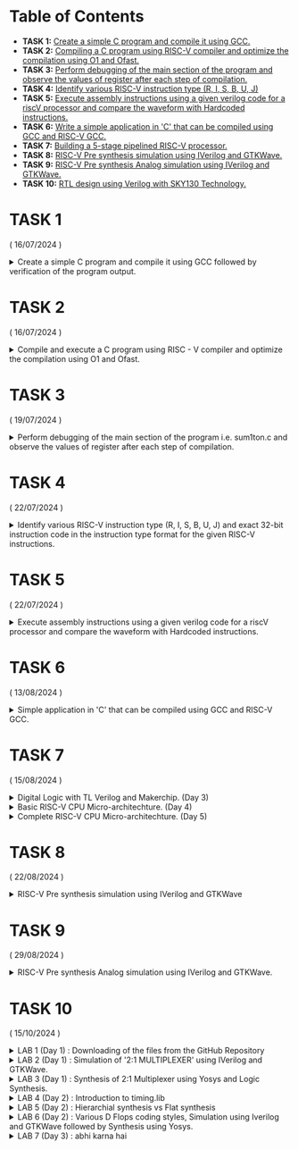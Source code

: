 # Table of Contents 
- **TASK 1:** [Create a simple C program and compile it using GCC.](#task-1)
- **TASK 2:** [Compiling a C program using RISC-V compiler and optimize the compilation using O1 and Ofast.](#task-2)
- **TASK 3:** [Perform debugging of the main section of the program and observe the values of register after each step of compilation.](#task-3)
- **TASK 4:** [Identify various RISC-V instruction type (R, I, S, B, U, J)](#task-4)
- **TASK 5:** [Execute assembly instructions using a given verilog code for a riscV processor and compare the waveform with Hardcoded instructions.](#task-5)
- **TASK 6:** [Write a simple application in 'C' that can be compiled using GCC and RISC-V GCC.](#task-6)
- **TASK 7:** [Building a 5-stage pipelined RISC-V processor.](#task-7)
- **TASK 8:** [RISC-V Pre synthesis simulation using IVerilog and GTKWave.](#task-8)
- **TASK 9:** [RISC-V Pre synthesis Analog simulation using IVerilog and GTKWave.](#task-9)
- **TASK 10:** [RTL design using Verilog with SKY130 Technology.](#task-10)
      
  

# TASK 1      
( 16/07/2024 )

<details>
       <summary>Create a simple C program and compile it using GCC followed by verification of the program output.</summary>

## AIM : To Create a simple C program and compile it using GCC followed by verification of the program output. </summary>

### Step 1 : Open the text editor followed by assigning the name of the C program.

This can be done by giving the following command: 
```
leafpad sum1ton.c
```

Here leafpad is the text editor, sum1ton is the name of the file and at last .c represents that it is a C program.


![1](https://github.com/user-attachments/assets/188f3dea-68d2-489a-8db9-e4c6e11c8d39)


### Step 2 : Press enter and the text editor (leafpad) opensup as shown in the snapshot given below.


![2](https://github.com/user-attachments/assets/0283e5ea-978e-4200-b594-a206a8ad6a52)


### Step 3 : Write the required C program which calculates the sum from 1 to 5, as shown in the snapshot given below.


![3](https://github.com/user-attachments/assets/7f1386ba-74eb-4ef8-9a9f-0efb83338a0f)


### Step 4 : Press Ctrl + S in order to save the program that has been written.

### Step 5 : Now compile the program using GCC by giving the following command :
```
gcc sum1on.c
```
Press `ENTER`


![4](https://github.com/user-attachments/assets/c78c877c-a870-4ea8-bbca-517f5443fe0f)


### Step 6 : Now check the output of the program by giving the following command : 
```
./a.out
```

![5](https://github.com/user-attachments/assets/ffc1a40f-2449-4c0a-bce0-1c7add7d0427)


 ### Conclusion : In the above snapshot it is verified the program is compiled successfully and the result is also correct, that is 15 (1+2+3+4+5 = 15).

</details>

# TASK 2  
( 16/07/2024 )

<details>
      <summary> Compile and execute a C program using RISC - V compiler and optimize the compilation using O1 and Ofast.</summary>
## AIM : To Compiling and executing a C program using RISC - V compiler and optimize the compilation using O1 and Ofast.

### Step 1 : Write a simple C program in the text editor (leafpad) and save it. You can see contents of the C program below.

![1](https://github.com/user-attachments/assets/a454ed04-8a3a-4d5d-9851-9b65a8e079d2)

### Step 2 : Now compile the C program using RISC - V compiler using O1 optimization as shown in the snapshot shown below.

![3](https://github.com/user-attachments/assets/8e2a2657-fb13-4f58-9373-45a07489fbb1)

### Step 3 : Now create the object file (.o) that is the output of the compiler as shown in the procedure shown below.

![4](https://github.com/user-attachments/assets/0831e910-36b1-4f02-a61c-2d25b38d0cd2)

### Step 4 : As soon as you enter the above command, a huge list of opcode is shown in the terminal.

### But we are interested in main section of the program so type : /main as shown below.
 ```
/main
```

![5](https://github.com/user-attachments/assets/445b3e20-13d8-458d-b978-2e23d11617a4)

### In the snapshot shown below we can see the opcode of the main section.

![6](https://github.com/user-attachments/assets/ee57f363-8fff-4dc3-87d0-623df1000896)

## Observation 1 : There are 15 lines of opcode in the main section.

### Step 5 : Now again compile the same program using RISC - V compiler but now optimise the compilation using Ofast as shown in the snapshot shown below.

![7](https://github.com/user-attachments/assets/9949fb6a-ad86-4898-8cfe-77001e6e8cdb)

### Step 6 : Now create the object file (.o) that is the output of the compiler as shown in the procedure shown below.

![8](https://github.com/user-attachments/assets/e5825259-3559-4278-abe3-634ee3be166b)

### Step 7 : As soon as you enter the above command, a huge list of opcode is shown in the terminal.

### But we are interested in main section of the program so type : /main as shown below.
```
/main
```

![9](https://github.com/user-attachments/assets/c1b48f69-5459-4f66-9489-a43f03a236e4)

### In the snapshot shown below we can see the opcode of the main section.

![10](https://github.com/user-attachments/assets/b85f864a-57d8-46f3-bc92-5a1a19579da2)

## Observation 2 : There are 12 lines of opcode in the main section.

## Conclusion : The compilation in the later procedure is optimised.

</details>

# TASK 3  
( 19/07/2024 )

<details>
      <summary>Perform debugging of the main section of the program i.e. sum1ton.c and observe the values of register after each step of compilation.</summary>
      
## AIM : To perform debugging of the main section of the previous program i.e. sum1ton.c and observe the values of register after each step of compilation.

The assembly level of main section of the program sum1ton.c is shown below in the snapshot for reference.

![image](https://github.com/user-attachments/assets/57ba7087-8af4-4a01-a03e-e1d8070c62ba)

### Step 1 : First compile the code with Spike simulator. Then compare and verify the result from both the compilation techniques by giving the following code : 

```
spike pk sum1ton.o
```
![image](https://github.com/user-attachments/assets/3d9e14f9-ed05-4e2e-b4fc-067cbf7d0a9c)

OBSERVATION : The result from both the compilation techniques is same.

### Step 2 : Execute the sum1ton.o (i.e. object file) in the spike simulator in order to debug the code, by giving the following code :

```
spike -d pk sum1ton.o
```
![image](https://github.com/user-attachments/assets/34336a9b-3fd5-4975-b11d-e422696b8e3e)

 OBSERVATION : The debugging mode has been opened.

 ### Step 3 : Bring the pgrogram counter (pc) at the start of main by givving the following code: 
 ```
until pc 0 100b0
```
NOTE : 0x100b0 is the address of the start of the main function.

![image](https://github.com/user-attachments/assets/087c4b11-bb6d-4e26-b07b-e03910de6c68)

### Step 4 : Execute the following commands in order to check the contents of registor 'a2' before and after of running the instruction:

```
reg 0 a2
```
Press `Enter`

```
reg 0 a2
```
Press `Enter`

```
reg 0 a0
```
Press `Enter`

![image](https://github.com/user-attachments/assets/f24262ab-9aa5-496b-b2ff-90e9d4cc099d)



OBSERVATION : a2 and a0 registor is loaded by the given value and the addition took place.

### Step 5 : Verification of the addition.

Bring the program counter(pc) to address 0x100b8 where the addition will take place.

![image](https://github.com/user-attachments/assets/5afe0f90-8dfa-4744-a3be-543fa1d0809d)

Enter the following instruction : 
```
reg 0 sp
```
Press `Enter`
```
reg 0 sp
```

In the image shown below it is evident that the addition of (-16) took place and the value 10 ( 16 in decimal base and 10 in hexadecimal base ) has been deducted.

![image](https://github.com/user-attachments/assets/fdcc8a14-c367-4919-ba6c-8188eda6e9b6)

## Conclusion : The debugging process has been done and the process of addition has also been seen.

</details>

# TASK 4  
( 22/07/2024 )

<details>
      <summary>Identify various RISC-V instruction type (R, I, S, B, U, J) and exact 32-bit instruction code in the instruction type format for the given RISC-V instructions.</summary>
## AIM : To Identify various RISC-V instruction type (R, I, S, B, U, J) and exact 32-bit instruction code in the instruction type format for the given RISC-V instructions.

### Various format types of RISC-V instruction are:
- R-format
- I-format
- S-format
- B-format
- U-format
- J-format

<img width="772" alt="3808 1535301636" src="https://github.com/user-attachments/assets/d6bb6e93-1cd1-4a3f-8bc1-2841d8d30f11">

### 1. R Type :
Used for arithmetic and logical operations that involve only registers.
![R](https://github.com/user-attachments/assets/5615e6f4-648f-4e0f-a33c-0181d9859e80)

- `funct7` (7 bits): Specifies the function of the instruction (e.g., ADD, SUB).
- `rs2` (5 bits): Source register 2.
- `rs1` (5 bits): Source register 1.
- `funct3` (3 bits): Specifies the function within the operation.
- `rd` (5 bits): Destination register.
- `opcode` (7 bits): Operation code indicating the type of instruction

### 2. I Type :  
Used for instructions that include an immediate value or involve load operations.
![I](https://github.com/user-attachments/assets/13bdecb2-7b55-4c22-afba-7a6fdb8636c9)

- `imm[11:0]` (12 bits): Immediate value, sign-extended to 32 bits.
- `rs1` (5 bits): Source register 1.
- `funct3` (3 bits): Specifies the function of the instruction.
- `rd` (5 bits): Destination register.
- `opcode` (7 bits): Operation code

### 3. S Type : 
Used for store operations
![S](https://github.com/user-attachments/assets/fd39c8cc-0ef8-4745-bd62-a58428aa1d0e)

- `imm[11:5]` (7 bits): Upper part of the immediate value.
- `rs2` (5 bits): Source register 2.
- `rs1` (5 bits): Source register 1.
- `funct3` (3 bits): Specifies the function of the instruction.
- `imm[4:0]` (5 bits): Lower part of the immediate value.
- `opcode` (7 bits): Operation code.

### 4. B Type : 
Used for branch operations.
![B](https://github.com/user-attachments/assets/5faf17d8-47c5-4ae6-8e76-84951ea323ac)

- `imm[12]` (1 bit): Most significant bit of the immediate value.
- `imm[10:5]` (6 bits): Upper part of the immediate value.
- `rs2` (5 bits): Source register 2.
- `rs1` (5 bits): Source register 1.
- `funct3` (3 bits): Specifies the function of the instruction.
- `imm[4:1]` (4 bits): Lower part of the immediate value.
- `imm[11]` (1 bit): Sign bit of the immediate value.
- `opcode` (7 bits): Operation code

### 5. U Type :
Used for instructions involving upper immediate values
![U](https://github.com/user-attachments/assets/3e9c9d86-6e71-46dd-980b-6e048a3494ed)

- `imm[31:12]` (20 bits): Immediate value, shifted left 12 bits.
- `rd` (5 bits): Destination register.
- `opcode` (7 bits): Operation code

### 6. J Type :
Used for jump instructions.
![J](https://github.com/user-attachments/assets/350ce493-7c33-4bfd-8390-5422b3e94e90)

- `imm[19]` (1 bit): Most significant bit of the immediate value.
- `imm[10:1]` (10 bits): Lower part of the immediate value.
- `imm[11]` (1 bit): Sign bit of the immediate value.
- `imm[18:12]` (7 bits): Upper part of the immediate value.
- `rd` (5 bits): Destination register.
- `opcode` (7 bits): Operation code.

## Identify various RISC-V instruction type (R, I, S, B, U, J) and exact 32-bit instruction code in the instruction type format for the given RISC-V instructions :

| S. No. | Assembly Instruction | Instruction format |         32 bit Instruction Code        | Hexadecimal representation|
|--------|----------------------|--------------------|----------------------------------------|---------------------------|
| 1.     | ADD r4, r4, r4       | R                  | 0000000 00100 00100 000 00100 0110011  |        0x00420233         |
| 2.     | SUB r4, r4, r4       | R                  | 0100000 00100 00100 000 00100 0110011  |        0x40420233         |
| 3.     | AND r4, r4, r4       | R                  | 0000000 00100 00100 111 00100 0110011  |        0x00427233         |
| 4.     | OR r8, r4, r5        | R                  | 0000000 00101 00100 110 01000 0110011  |        0x00526433         |
| 5.     | XOR r8, r4, r4       | R                  | 0000000 00100 00100 100 01000 0110011  |        0x00C323B3         |
| 6.     | SLT r00, r1, r4      | R                  | 0000000 00100 00001 010 00000 0110011  |        0x00424433         |
| 7.     | ADDI r02, r2, 5      | I                  | 000000000101 00010 000 00010 0010011   |        0x00510113         |
| 8.     | SW r2, r0, 4         | S                  | 0000000 00000 00010 010 00100 0100011  |        0x00012223         |
| 9.     | SRL r06, r01, r1     | R                  | 0000000 00001 00001 101 00110 0110011  |        0x0010D333         |
| 10.    | BNE r0, r0, 20       | B                  | 0000000 01000 00000 001 00000 1100011  |        0x00801063         |
| 11.    | BEQ r0, r0, 15       | B                  | 0000000 01111 00000 000 00000 1100011  |        0x00F00063         |
| 12.    | LW r03, r01, 2       | I                  | 000000000010 00001 010 00011 0000011   |        0x0020A183         |
| 13.    | SLL r05, r01, r1     | R                  | 0000000 00001 00001 001 00101 0110011  |        0x001092B3         |

## Conclusion : The instruction format type has been idendified for the given instruction and its 32 bit instruction code has also been found.

</details>

# TASK 5  
( 22/07/2024 )

<details>
      <summary>Execute assembly instructions using a given verilog code for a riscV processor and compare the waveform with Hardcoded instructions.</summary>
      
## AIM : To execute assembly instructions using a given verilog code for a riscV processor and compare the waveform with Hardcoded instructions.

There is some variations in the ISA followed by RISCV and the hardcoded ISA for the below given instrucions. The differences are shown in the table below : 

|Assembly Instruction	      | Standard  RISCV  ISA	 | Hardcoded  ISA  |
|----------------|-------------------|--------------|
|ADD R4, R4, R4	 |32'h00420233       |32'h02208300  |
|SUB R4, R4, R4	 |32'h40420233       |32'h02209380  |
|AND R4, R4, R4	 |32'h00427233       |32'h0230a400  |
|OR R8, R4, R5	  |32'h00526433	      |32'h02513480  |
|XOR R8, R4, R4  |32'h00C323B3       |32'h0240c500  |
|SLT R00, R1, R4 |32'h00424433	      |32'h02415580  |
|ADDI R02, R2, 5 |32'h00510113	      |32'h00520600  |
|SW R2, R0, 4	 	 |32'h00012223	      |32'h00209181  |
|SRL R06, R01, R1|32'h0010D333	      |32'h00208681  |
|BNE R0, R0, 20  |32'h00801063	      |32'h00f00002  |
|BEQ R0, R0, 15  |32'h00F00063       |32'h00210700  |
|LW R03, R01, 2	 |32'h0020A183 	     |32'h01409002  |
|SLL R05, R01, R1|32'h001092B3 	     |32'h00520601  |

### Note : Since in the program there is Hardcoded ISA which is different from Standard RISC-V ISA, so the resultant waveform has some variation.

So now lets check out the waveform of the given instructions.

- 1. ` ADD R4, R4, R4 `
     The waveform for the above command using the provided verilog code is given below :

        ![2](https://github.com/user-attachments/assets/43dc9c01-ed72-4f49-814c-ffd30469d504)

     The waveform for the hardcoded command present in the code is given below :

     ![2 1](https://github.com/user-attachments/assets/93d006b0-911a-4325-85bc-351ff8efb641)

- 3. ` AND R4, R4, R4 `
     The waveform for the above command using the provided verilog code is given below :

     ![3](https://github.com/user-attachments/assets/e47123f4-6d60-4111-9e12-320ae038e654)

     The waveform for the hardcoded command present in the code is given below :

     ![3 1](https://github.com/user-attachments/assets/10c72c11-80a5-4c37-bb64-cdce287b8ff6)

- 4. ` OR R8, R4, R5 `
     The waveform for the above command using the provided verilog code is given below :

     ![4](https://github.com/user-attachments/assets/ac816748-b03b-48ef-80cf-97787d190f64)

     The waveform for the hardcoded command present in the code is given below :

     ![4 1](https://github.com/user-attachments/assets/2706aaa9-dcd0-4c3e-9a57-b73c4f08164b)

- 5. ` XOR R8, R4, R4 `
        ![2](https://github.com/user-attachments/assets/43dc9c01-ed72-4f49-814c-ffd30469d504)

     The waveform for the hardcoded command present in the code is given below :

     ![2 1](https://github.com/user-attachments/assets/93d006b0-911a-4325-85bc-351ff8efb641)

- 3. ` AND R4, R4, R4 `
     The waveform for the above command using the provided verilog code is given below :

     ![3](https://github.com/user-attachments/assets/e47123f4-6d60-4111-9e12-320ae038e654)

     The waveform for the hardcoded command present in the code is given below :

     ![3 1](https://github.com/user-attachments/assets/10c72c11-80a5-4c37-bb64-cdce287b8ff6)

- 4. ` OR R8, R4, R5 `
     The waveform for the above command using the provided verilog code is given below :

     ![4](https://github.com/user-attachments/assets/ac816748-b03b-48ef-80cf-97787d190f64)

     The waveform for the hardcoded command present in the code is given below :

     ![4 1](https://github.com/user-attachments/assets/2706aaa9-dcd0-4c3e-9a57-b73c4f08164b)

- 5. ` XOR R8, R4, R4 `
        ![2](https://github.com/user-attachments/assets/43dc9c01-ed72-4f49-814c-ffd30469d504)

     The waveform for the hardcoded command present in the code is given below :

     ![2 1](https://github.com/user-attachments/assets/93d006b0-911a-4325-85bc-351ff8efb641)

- 3. ` AND R4, R4, R4 `
     The waveform for the above command using the provided verilog code is given below :

     ![3](https://github.com/user-attachments/assets/e47123f4-6d60-4111-9e12-320ae038e654)

     The waveform for the hardcoded command present in the code is given below :

     ![3 1](https://github.com/user-attachments/assets/10c72c11-80a5-4c37-bb64-cdce287b8ff6)

- 4. ` OR R8, R4, R5 `
     The waveform for the above command using the provided verilog code is given below :

        ![2](https://github.com/user-attachments/assets/43dc9c01-ed72-4f49-814c-ffd30469d504)

     The waveform for the hardcoded command present in the code is given below :

     ![2 1](https://github.com/user-attachments/assets/93d006b0-911a-4325-85bc-351ff8efb641)

- 3. ` AND R4, R4, R4 `
     The waveform for the above command using the provided verilog code is given below :

     ![3](https://github.com/user-attachments/assets/e47123f4-6d60-4111-9e12-320ae038e654)

     The waveform for the hardcoded command present in the code is given below :

     ![3 1](https://github.com/user-attachments/assets/10c72c11-80a5-4c37-bb64-cdce287b8ff6)

- 4. ` OR R8, R4, R5 `
     The waveform for the above command using the provided verilog code is given below :

     ![4](https://github.com/user-attachments/assets/ac816748-b03b-48ef-80cf-97787d190f64)

     The waveform for the hardcoded command present in the code is given below :

     ![4 1](https://github.com/user-attachments/assets/2706aaa9-dcd0-4c3e-9a57-b73c4f08164b)

- 5. ` XOR R8, R4, R4 `
     The waveform for the above command using the provided verilog code is given below :

     ![5](https://github.com/user-attachments/assets/421dbaa9-2ded-459f-af46-812b90ae9346)

     The waveform for the hardcoded command present in the code is given below :

     ![5 1](https://github.com/user-attachments/assets/9094c376-87af-4bb5-bfd5-ca3793d11940)

- 6. ` SLT R00, R1, R4 `
     The waveform for the above command using the provided verilog code is given below :

     ![6](https://github.com/user-attachments/assets/5a78a98d-ee70-40cb-88e2-aef14845fb6d)

     The waveform for the hardcoded command present in the code is given below :

     ![6 1](https://github.com/user-attachments/assets/062942fc-251f-4528-810e-e7d93eeaa3f5)

- 7. ` ADDI R02, R2, 5 `

     The waveform for the above command using the provided verilog code is given below :
Use Control + Shift + m to toggle the tab key moving focus. Alternatively, use esc then tab to move to the next interactive element on the page.
Attach files by dragging & dropping, selecting or pasting them.

     ![4](https://github.com/user-attachments/assets/ac816748-b03b-48ef-80cf-97787d190f64)

     The waveform for the hardcoded command present in the code is given below :

     ![4 1](https://github.com/user-attachments/assets/2706aaa9-dcd0-4c3e-9a57-b73c4f08164b)

- 5. ` XOR R8, R4, R4 `
     The waveform for the above command using the provided verilog code is given below :

     ![5](https://github.com/user-attachments/assets/421dbaa9-2ded-459f-af46-812b90ae9346)

     The waveform for the hardcoded command present in the code is given below :

     ![5 1](https://github.com/user-attachments/assets/9094c376-87af-4bb5-bfd5-ca3793d11940)

- 6. ` SLT R00, R1, R4 `
     The waveform for the above command using the provided verilog code is given below :

     ![6](https://github.com/user-attachments/assets/5a78a98d-ee70-40cb-88e2-aef14845fb6d)

     The waveform for the hardcoded command present in the code is given below :

     ![6 1](https://github.com/user-attachments/assets/062942fc-251f-4528-810e-e7d93eeaa3f5)

- 7. ` ADDI R02, R2, 5 `

     The waveform for the above command using the provided verilog code is given below :
Use Control + Shift + m to toggle the tab key moving focus. Alternatively, use esc then tab to move to the next interactive element on the page.
Attach files by dragging & dropping, selecting or pasting them.

     The waveform for the above command using the provided verilog code is given below :

     ![5](https://github.com/user-attachments/assets/421dbaa9-2ded-459f-af46-812b90ae9346)

     The waveform for the hardcoded command present in the code is given below :

     ![5 1](https://github.com/user-attachments/assets/9094c376-87af-4bb5-bfd5-ca3793d11940)

- 6. ` SLT R00, R1, R4 `
     The waveform for the above command using the provided verilog code is given below :

     ![6](https://github.com/user-attachments/assets/5a78a98d-ee70-40cb-88e2-aef14845fb6d)

     The waveform for the hardcoded command present in the code is given below :

     ![6 1](https://github.com/user-attachments/assets/062942fc-251f-4528-810e-e7d93eeaa3f5)

- 7. ` ADDI R02, R2, 5 `

     The waveform for the above command using the provided verilog code is given below :
Use Control + Shift + m to toggle the tab key moving focus. Alternatively, use esc then tab to move to the next interactive element on the page.
Attach files by dragging & dropping, selecting or pasting them.

     The waveform for the above command using the provided verilog code is given below :

     ![5](https://github.com/user-attachments/assets/421dbaa9-2ded-459f-af46-812b90ae9346)

     The waveform for the hardcoded command present in the code is given below :

     ![5 1](https://github.com/user-attachments/assets/9094c376-87af-4bb5-bfd5-ca3793d11940)

- 6. ` SLT R00, R1, R4 `
     The waveform for the above command using the provided verilog code is given below :

     ![6](https://github.com/user-attachments/assets/5a78a98d-ee70-40cb-88e2-aef14845fb6d)

     The waveform for the hardcoded command present in the code is given below :

     ![6 1](https://github.com/user-attachments/assets/062942fc-251f-4528-810e-e7d93eeaa3f5)
        ![2](https://github.com/user-attachments/assets/43dc9c01-ed72-4f49-814c-ffd30469d504)

     The waveform for the hardcoded command present in the code is given below :

     ![2 1](https://github.com/user-attachments/assets/93d006b0-911a-4325-85bc-351ff8efb641)

- 3. ` AND R4, R4, R4 `
     The waveform for the above command using the provided verilog code is given below :

     ![3](https://github.com/user-attachments/assets/e47123f4-6d60-4111-9e12-320ae038e654)

     The waveform for the hardcoded command present in the code is given below :

     ![3 1](https://github.com/user-attachments/assets/10c72c11-80a5-4c37-bb64-cdce287b8ff6)

- 4. ` OR R8, R4, R5 `
     The waveform for the above command using the provided verilog code is given below :

     ![4](https://github.com/user-attachments/assets/ac816748-b03b-48ef-80cf-97787d190f64)

     The waveform for the hardcoded command present in the code is given below :

     ![4 1](https://github.com/user-attachments/assets/2706aaa9-dcd0-4c3e-9a57-b73c4f08164b)

- 5. ` XOR R8, R4, R4 `
     The waveform for the above command using the provided verilog code is given below :

     ![5](https://github.com/user-attachments/assets/421dbaa9-2ded-459f-af46-812b90ae9346)

     The waveform for the hardcoded command present in the code is given below :

     ![5 1](https://github.com/user-attachments/assets/9094c376-87af-4bb5-bfd5-ca3793d11940)

- 6. ` SLT R00, R1, R4 `
     The waveform for the above command using the provided verilog code is given below :

     ![6](https://github.com/user-attachments/assets/5a78a98d-ee70-40cb-88e2-aef14845fb6d)
        ![2](https://github.com/user-attachments/assets/43dc9c01-ed72-4f49-814c-ffd30469d504)

     The waveform for the hardcoded command present in the code is given below :

     ![2 1](https://github.com/user-attachments/assets/93d006b0-911a-4325-85bc-351ff8efb641)

- 3. ` AND R4, R4, R4 `
     The waveform for the above command using the provided verilog code is given below :

     ![3](https://github.com/user-attachments/assets/e47123f4-6d60-4111-9e12-320ae038e654)

     The waveform for the hardcoded command present in the code is given below :

     ![3 1](https://github.com/user-attachments/assets/10c72c11-80a5-4c37-bb64-cdce287b8ff6)

- 4. ` OR R8, R4, R5 `
     The waveform for the above command using the provided verilog code is given below :

     ![4](https://github.com/user-attachments/assets/ac816748-b03b-48ef-80cf-97787d190f64)

     The waveform for the hardcoded command present in the code is given below :

     ![4 1](https://github.com/user-attachments/assets/2706aaa9-dcd0-4c3e-9a57-b73c4f08164b)

- 5. ` XOR R8, R4, R4 `
     The waveform for the above command using the provided verilog code is given below :

     ![5](https://github.com/user-attachments/assets/421dbaa9-2ded-459f-af46-812b90ae9346)

     The waveform for the hardcoded command present in the code is given below :

     ![5 1](https://github.com/user-attachments/assets/9094c376-87af-4bb5-bfd5-ca3793d11940)

- 6. ` SLT R00, R1, R4 `
     The waveform for the above command using the provided verilog code is given below :

     ![6](https://github.com/user-attachments/assets/5a78a98d-ee70-40cb-88e2-aef14845fb6d)
        ![2](https://github.com/user-attachments/assets/43dc9c01-ed72-4f49-814c-ffd30469d504)

     The waveform for the hardcoded command present in the code is given below :

     ![2 1](https://github.com/user-attachments/assets/93d006b0-911a-4325-85bc-351ff8efb641)

- 3. ` AND R4, R4, R4 `
     The waveform for the above command using the provided verilog code is given below :

     ![3](https://github.com/user-attachments/assets/e47123f4-6d60-4111-9e12-320ae038e654)

     The waveform for the hardcoded command present in the code is given below :

     ![3 1](https://github.com/user-attachments/assets/10c72c11-80a5-4c37-bb64-cdce287b8ff6)

- 4. ` OR R8, R4, R5 `
     The waveform for the above command using the provided verilog code is given below :

     ![4](https://github.com/user-attachments/assets/ac816748-b03b-48ef-80cf-97787d190f64)

     The waveform for the hardcoded command present in the code is given below :

     ![4 1](https://github.com/user-attachments/assets/2706aaa9-dcd0-4c3e-9a57-b73c4f08164b)

- 5. ` XOR R8, R4, R4 `
     The waveform for the above command using the provided verilog code is given below :

     ![5](https://github.com/user-attachments/assets/421dbaa9-2ded-459f-af46-812b90ae9346)

     The waveform for the hardcoded command present in the code is given below :

     ![5 1](https://github.com/user-attachments/assets/9094c376-87af-4bb5-bfd5-ca3793d11940)

- 6. ` SLT R00, R1, R4 `
     The waveform for the above command using the provided verilog code is given below :

     ![6](https://github.com/user-attachments/assets/5a78a98d-ee70-40cb-88e2-aef14845fb6d)

     The waveform for the hardcoded command present in the code is given below :

     ![6 1](https://github.com/user-attachments/assets/062942fc-251f-4528-810e-e7d93eeaa3f5)

- 7. ` ADDI R02, R2, 5 `

     The waveform for the above command using the provided verilog code is given below :
Use Control + Shift + m to toggle the tab key moving focus. Alternatively, use esc then tab to move to the next interactive element on the page.
Attach files by dragging & dropping, selecting or pasting them.


     The waveform for the hardcoded command present in the code is given below :

     ![6 1](https://github.com/user-attachments/assets/062942fc-251f-4528-810e-e7d93eeaa3f5)

- 7. ` ADDI R02, R2, 5 `

     The waveform for the above command using the provided verilog code is given below :
Use Control + Shift + m to toggle the tab key moving focus. Alternatively, use esc then tab to move to the next interactive element on the page.
Attach files by dragging & dropping, selecting or pasting them.


     The waveform for the hardcoded command present in the code is given below :

     ![6 1](https://github.com/user-attachments/assets/062942fc-251f-4528-810e-e7d93eeaa3f5)

- 7. ` ADDI R02, R2, 5 `

     The waveform for the above command using the provided verilog code is given below :
Use Control + Shift + m to toggle the tab key moving focus. Alternatively, use esc then tab to move to the next interactive element on the page.
Attach files by dragging & dropping, selecting or pasting them.


- 7. ` ADDI R02, R2, 5 `

     The waveform for the above command using the provided verilog code is given below :
Use Control + Shift + m to toggle the tab key moving focus. Alternatively, use esc then tab to move to the next interactive element on the page.
Attach files by dragging & dropping, selecting or pasting them.

     ![1](https://github.com/user-attachments/assets/50c4e52a-2530-4578-9e99-4501a0d672a1)

     The waveform for the hardcoded command present in the code is given below :

     ![1 1](https://github.com/user-attachments/assets/34c51a07-5f64-4a89-9c09-a43ccd5c7418)

- 2. ` SUB R4, R4, R4 `
      The waveform for the above command using the provided verilog code is given below :

        ![2](https://github.com/user-attachments/assets/43dc9c01-ed72-4f49-814c-ffd30469d504)

     The waveform for the hardcoded command present in the code is given below :

     ![2 1](https://github.com/user-attachments/assets/93d006b0-911a-4325-85bc-351ff8efb641)

- 3. ` AND R4, R4, R4 `
     The waveform for the above command using the provided verilog code is given below :

     ![3](https://github.com/user-attachments/assets/e47123f4-6d60-4111-9e12-320ae038e654)

     The waveform for the hardcoded command present in the code is given below :

     ![3 1](https://github.com/user-attachments/assets/10c72c11-80a5-4c37-bb64-cdce287b8ff6)

- 4. ` OR R8, R4, R5 `
     The waveform for the above command using the provided verilog code is given below :

     ![4](https://github.com/user-attachments/assets/ac816748-b03b-48ef-80cf-97787d190f64)

     The waveform for the hardcoded command present in the code is given below :

     ![4 1](https://github.com/user-attachments/assets/2706aaa9-dcd0-4c3e-9a57-b73c4f08164b)

- 5. ` XOR R8, R4, R4 `
     The waveform for the above command using the provided verilog code is given below :

     ![5](https://github.com/user-attachments/assets/421dbaa9-2ded-459f-af46-812b90ae9346)

     The waveform for the hardcoded command present in the code is given below :

     ![5 1](https://github.com/user-attachments/assets/9094c376-87af-4bb5-bfd5-ca3793d11940)

- 6. ` SLT R00, R1, R4 `
     The waveform for the above command using the provided verilog code is given below :

     ![6](https://github.com/user-attachments/assets/5a78a98d-ee70-40cb-88e2-aef14845fb6d)

     The waveform for the hardcoded command present in the code is given below :

     ![6 1](https://github.com/user-attachments/assets/062942fc-251f-4528-810e-e7d93eeaa3f5)

- 7. ` ADDI R02, R2, 5 `

     The waveform for the above command using the provided verilog code is given below :

     ![7](https://github.com/user-attachments/assets/8f479709-ee1b-4c93-a924-ba06b81b7511)

     The waveform for the hardcoded command present in the code is given below :

     ![7 1](https://github.com/user-attachments/assets/b9c46699-f072-44f0-88a1-e705de90a3fd)

- 8. ` SW R2, R0, 4	`
     
     The waveform for the above command using the provided verilog code is given below :

     ![8](https://github.com/user-attachments/assets/a4ea040a-b73c-4974-95f0-7e9703a188a5)

     The waveform for the hardcoded command present in the code is given below :

     ![8 1](https://github.com/user-attachments/assets/6313d281-6508-47be-8310-2fabb739d812)

- 9. ` SRL R06, R01, R1 `

     The waveform for the above command using the provided verilog code is given below :

     ![9](https://github.com/user-attachments/assets/133a376d-feef-41fa-b52f-ba047de1c5c5)


     The waveform for the hardcoded command present in the code is given below :

     ![9 1](https://github.com/user-attachments/assets/7d5a77d6-8bd2-4ddc-ac9f-8f3b8294678b)

- 10. ` BNE R0, R0, 20 `

      The waveform for the above command using the provided verilog code is given below :

      ![10](https://github.com/user-attachments/assets/4babc4cd-33c3-4ca0-af85-7157c391ef93)


      The waveform for the hardcoded command present in the code is given below :

      ![10 1](https://github.com/user-attachments/assets/72791b08-a701-4295-8e63-aa891d5da6fa)

 - 11. ` BEQ R0, R0, 15  `

       The waveform for the above command using the provided verilog code is given below :

       ![11](https://github.com/user-attachments/assets/1279cb15-3891-44f6-bd62-dd6e8693c7ef)


       The waveform for the hardcoded command present in the code is given below :

       ![11 1](https://github.com/user-attachments/assets/2a6bc698-6a99-4165-83e6-bd3575c07ddc)

- 12. ` LW R03, R01, 2 `

      The waveform for the above command using the provided verilog code is given below :

      ![12](https://github.com/user-attachments/assets/8b86050b-b375-4bc9-9523-ad4b69365b33)

- 13. ` SLL R05, R01, R1 `

      The above command was not able to be executed as there was not enough memory spaces and the program was compiled with a warning ( as shown in the snapshot shown below ) :

      ![last](https://github.com/user-attachments/assets/f2ac6cfc-ad31-4562-bd1c-5afd5c8178aa)

  ## Conclusion : The given instruction was executed and the waveform difference was observed.

</details>

# TASK 6  
( 13/08/2024 )
<details> 
      <summary>Simple application in 'C' that can be compiled using GCC and RISC-V GCC.</summary>
      
## AIM : To write a simple application in 'C' that can be compiled using GCC and RISC-V GCC.
### APPLICATION : SIP CALCULATOR

INTRODUCTION : A Systematic Investment Plan (SIP) calculator in C can help you determine the future value of investments based on regular contributions and a specified rate of return. Below is a simple C program to calculate the future value of an SIP investment.

### Step 1 : Open the text editor and write the program in 'C' that calculates SIP for the given inputs. Save the file with extention '.c'. the snapshot of the code is given below.

```
#include <stdio.h>
#include <math.h>

int main() {
    double principal, annual_rate, amount, interest;
    int times_compounded, years;

    // Get user input
    printf("Enter the principal amount: $");
    scanf("%lf", &principal);

    printf("Enter the annual interest rate (in percentage): ");
    scanf("%lf", &annual_rate);

    printf("Enter the number of times interest is compounded per year: ");
    scanf("%d", &times_compounded);

    printf("Enter the number of years the money is invested or borrowed for: ");
    scanf("%d", &years);

    // Convert annual interest rate from percentage to decimal
    annual_rate = annual_rate / 100.0;

    // Calculate the compound amount
    amount = principal * pow((1 + annual_rate / times_compounded), times_compounded * years);

    // Calculate compound interest
    interest = amount - principal;

    // Display the results
    printf("Compound Interest: $%.2f\n", interest);
    printf("Total Amount after %.2d years: $%.2f\n", years, amount);

    return 0;
}
```
 ![image](https://github.com/user-attachments/assets/b5736332-bbba-446c-b2b5-ae39a10e5234)

 ### Step 2 : Compile it using GCC by giving the following series of command.

 ```
gcc sip_cal.c
```
Press ` ENTER `
```
./a.out
```
Press ` ENTER `

Enter the Inputs and then verify the output.

 ![image](https://github.com/user-attachments/assets/074d7dd9-d83b-4c87-945a-a13b50c3d9a3)

### Step 3 : Compile it using RISC-V GCC and verify the output using SPIKE by giving the following series of command.
```
riscv64-unknown-elf-gcc -O1 -o sip_cal sip_cal.c -lm
```
Press ` ENTER `
```
spike pk sip_cal
```
Press ` ENTER `

Enter the Inputs and then verify the Output.


![image](https://github.com/user-attachments/assets/f2dc6e8c-91ab-4107-b5fd-b76b9e330c0d)



 ### OBSERVATION : The output from both the compilation techniques results to same value for similar inputs given.

 ## CONCLUSION : The above application program has been compiled using GCC and RISC-V GCC which gave same output for the given set of inputs, thereby proving ' __O0=O1__'.
</details>

# TASK 7  
( 15/08/2024 )

<details>
      <summary> Digital Logic with TL Verilog and Makerchip. (Day 3) </summary>

#  Combinational Logic 
## Implementing a CALCULATOR based on Combinational Logic.

Code snippet is given below:
( Insert this snippet under the TLV section in Makerchip IDE )
```
   $reset = *reset;

   $clk_CHA = *clk;

   //define smaller random numbers 4bit and assign to val1/val2
   // 31-4 bits of val1/val2 will be zero and 0-9 bits will be rand1/rand2 values
   
   $val1[31:0] = $rand1[3:0];
   $val2[31:0] = $rand2[3:0];
   $op[1:0] = $rand3[1:0];
   $sum[31:0] = $val1[31:0] + $val2[31:0];
   $diff[31:0] = $val1[31:0] - $val2[31:0];
   $prod[31:0] = $val1[31:0] * $val2[31:0];
   $quot[31:0] = $val1[31:0] / $val2[31:0];
   $out[31:0] =
         ($op == 0)
           ? $sum[31:0] :
         ($op == 1)
           ? $diff[31:0] :
         ($op == 2)
           ? $prod[31:0] :
         ($op == 3)
           ? $quot[31:0] :
         //default
           32'b0;

   // Assert these to end simulation (before Makerchip cycle limit).
   *passed = *cyc_cnt > 40;
   *failed = 1'b0;
```
The snapshot of the implementation of the above code for combinational circuit in Makerchip platfrom is shown below.

We can also observe the generated block diagram as well as the waveform for the simulation of our circuit.

![Combinational calculator](https://github.com/user-attachments/assets/7b66913c-3495-46df-bcab-cbb965182997)


#  Sequential Logic 
## Implementing a CALCULATOR based on Sequential Logic.

Code snippet is given below:
( Insert this snippet under the TLV section in Makerchip IDE )

```
   |calc
      @0
         $reset = *reset;
         
         $clk_CHA = *clk;
         
         $val1[31:0] = >>1$out[31:0];
         $val2[31:0] = $rand2[3:0];
         $op[1:0] = $rand3[1:0];
   
         $sum[31:0] = $val1[31:0] + $val2[31:0];
         $diff[31:0] = $val1[31:0] - $val2[31:0];
         $prod[31:0] = $val1[31:0] * $val2[31:0];
         $quot[31:0] = $val1[31:0] / $val2[31:0];
      
         $out[31:0] = $reset ? 32'b0 : (($op[1:0]==2'b00) ? $sum :
                                       ($op[1:0]==2'b01) ? $diff :
                                       ($op[1:0]==2'b10) ? $prod : $quot);
                         
   // Assert these to end simulation (before Makerchip cycle limit).
   *passed = *cyc_cnt > 40;
   *failed = 1'b0;
```

The snapshot of the implementation of the above code for sequential circuit in Makerchip platfrom is shown below.

We can also observe the generated block diagram as well as the waveform for the simulation of our circuit.

![image](https://github.com/user-attachments/assets/7d3d8c8b-65bd-42bc-a18d-a9d9fbb11839)

#  Pipelined and Validity Logic 
## Implementing a Error Detector based on Pipelined Logic.

Code snippet is given below:
( Insert this snippet under the TLV section in Makerchip IDE )

```
   $reset = *reset;
   
   $clk_CHA = *reset;
   
   |comp
      ?$valid
         @1
            $err1 = $bad_input | $illegal_op;
         @3
            $err2 = $err1 | $over_flow;
         @6
            $err3 = $err2 | $div_by_zero;

   // Assert these to end simulation (before Makerchip cycle limit).
   *passed = *cyc_cnt > 40;
   *failed = 1'b0;
```

The snapshot of the implementation of the above code for pipeline logic in Makerchip platfrom is shown below.

We can also observe the generated block diagram for the simulation of our circuit.

![image](https://github.com/user-attachments/assets/90c30806-8a88-47bb-9100-e82f9f930f53)

</details>
  
<details>
      <summary> Basic RISC-V CPU Micro-architechture. (Day 4) </summary>
      
# Basic RISC-V CPU micro-architecture

The block diagram of a basic RISC-V microarchitecture is as shown in figure below. Now, using the Makerchip platform the implementation of the RISC-V microarchitecture or core is done. For starting the implementation a starter code present in reference is used. The starter code consist of :

- A simple RISC-V assembler.
- An instruction memory containing the sum 1..10 test program.
- Commented code for register file and memory. 
- Visualization.

![image](https://github.com/user-attachments/assets/5d8f11e1-4e7c-4177-aa88-2f1f5346f7ba)

# Fetch and Decode :

Designing of processor is based on three core steps fetch, decode and execute :

Here we gonna design RiscV Cpu Core for which block diagram is given below :

![image](https://github.com/user-attachments/assets/6ad1bbb8-d6ec-41cc-9f1a-9ee8b2e31b9b)

## Fetch 

During the fetch stage, processors fetches the instruction from the memory to the address pointed by the program counter. The program counters holds the address of the next stage, in our case it is after 4 cycle and the instruction memory holds the set of instruction to be executed. 

Code snippet is given below:
( Insert this snippet under the TLV section in Makerchip IDE )

```
|cpu
      @0
         $reset = *reset;
         $clk_CHA = *clk;
         $pc[31:0] = >>1$reset ? 32'b0 : (>>1$pc + 32'd4);
         
      @1
         $imem_rd_en = !$reset;
         $imem_rd_addr[M4_IMEM_INDEX_CNT-1:0] = $pc[M4_IMEM_INDEX_CNT+1:2];
         $instr[31:0] = $imem_rd_data[31:0]; 
```

Snapshot of Fetch stage in maker chip:

![image](https://github.com/user-attachments/assets/e6c76e4b-ff50-4aa5-834a-900e00f59c39)

## RISC-V instruction file Decode Logic:

Code snippet is given below:
( Insert this snippet under the TLV section in Makerchip IDE )

```
|cpu
      @0
         $reset = *reset;
         $clk_CHA = *clk;
         $pc[31:0] = >>1$reset ? 32'b0 : (>>1$pc + 32'd4);
         
      @1
         $imem_rd_en = !$reset;
         $imem_rd_addr[M4_IMEM_INDEX_CNT-1:0] = $pc[M4_IMEM_INDEX_CNT+1:2];
         $instr[31:0] = $imem_rd_data[31:0]; 
         $is_i_instr = $instr[6:2] ==? 5'b0000x ||
                       $instr[6:2] ==? 5'b001x0 ||
                       $instr[6:2] ==? 5'b11001 ||
                       $instr[6:2] ==? 5'b11100;
         $is_r_instr = $instr[6:2] ==? 5'b01011 ||
                       $instr[6:2] ==? 5'b0x100 ||
                       $instr[6:2] ==? 5'b01110;
         $is_s_instr = $instr[6:2] ==? 5'b0100x;
         $is_b_instr = $instr[6:2] ==? 5'b11000;
         $is_j_instr = $instr[6:2] ==? 5'b11011;
         $is_u_instr = $instr[6:2] ==? 5'b0x101;
         
         $imm[31:0] = $is_i_instr ? { {21{$instr[31]}}, $instr[30:20]} :
                      $is_s_instr ? { {21{$instr[31]}}, $instr[30:25], $instr[11:7]} :
                      $is_b_instr ? { {20{$instr[31]}}, $instr[7], $instr[30:25], $instr[11:8], 1'b0} :
                      $is_u_instr ? { $instr[31:12], 12'b0} :
                      $is_j_instr ? { {12{$instr[31]}}, $instr[19:12], $instr[20], $instr[30:21], 1'b0} : 32'b0;
         
         $rs2_valid = $is_r_instr || $is_s_instr || $is_b_instr;
         ?$rs2_valid
            $rs2[4:0] = $instr[24:20];
         
         $rs1_valid = $is_r_instr || $is_s_instr || $is_b_instr || $is_i_instr;
         ?$rs2_valid
            $rs1[4:0] = $instr[19:15];
         
         $funct3_valid = $is_r_instr || $is_s_instr || $is_b_instr || $is_i_instr;
         ?$rs2_valid
            $funct3[3:0] = $instr[14:12];
   
         $opcode[6:0] = $instr[6:0];
         
         $funct7_valid = $is_r_instr;
         ?$rs2_valid
            $funct7[6:0] = $instr[31:25];
            
         $dec_bits[10:0] = {$funct[5], $funct3, $opcode};
         $is_beq = $dec_bits ==? 11'bx_000_1100011;
         $is_bne = $dec_bits ==? 11'bx_001_1100011;
         $is_blt = $dec_bits ==? 11'bx_100_1100011;
         $is_bge = $dec_bits ==? 11'bx_101_1100011;
         $is_bltu = $dec_bits ==? 11'bx_110_1100011;
         $is_bgeu = $dec_bits ==? 11'bx_111_1100011;
         $is_addi = $dec_bits ==? 11'bx_000_0010011;
         $is_add = $dec_bits == 11'b0_000_0110011;
```

![image](https://github.com/user-attachments/assets/73a7ab06-9792-482f-80a1-f58065b6d58f)


## Register file read/write  and ALU:

The figure below shows the input and output registers.

![image](https://github.com/user-attachments/assets/0df24e9e-692f-4a69-8778-7f47f3a01d46)

Code snippet is given below:
( Insert this snippet under the TLV section in Makerchip IDE )
```
// Register File Read Logic
     ?$rs1_valid
        $rf_rd_en1 = $rs1_valid;
        $rf_rd_index1[4:0] = $rs1[4:0];
     
     ?$rs2_valid
        $rf_rd_en2 = $rs2_valid;
        $rf_rd_index2[4:0] = $rs2[4:0];
     
     $src1_value[31:0] = $rf_rd_data1[31:0];
     $src2_value[31:0] = $rf_rd_data2[31:0];
     
//ALU
     
     $result[31:0] = $is_addi ? $src1_value + $imm :
                     $is_add  ? $src1_value + $src2_value :
                     32'bx;
     
// Register File Write
     $rf_wr_en = ($rd == 5'b0) ? 1'b0 : $rd_valid;
     
     ?$rd_valid
        $rf_wr_index[4:0] = $rd[4:0];
     
     $rf_wr_data[31:0] = $result[31:0];
```
![image](https://github.com/user-attachments/assets/c4c03c0d-6647-4869-80bc-857610a1647b)

## Branch Instruction

Block Diagram :

![image](https://github.com/user-attachments/assets/e231c975-74bc-4e5b-b250-35e9b3e175ce)

Various Branch Instructions :

![image](https://github.com/user-attachments/assets/c17e7c03-65f0-47a1-9a16-a9d60d91ddfe)

CODE ;
```
 $taken_branch = $is_beq ? ($src1_value == $src2_value):
                         $is_bne ? ($src1_value != $src2_value):
                         $is_blt ? (($src1_value < $src2_value) ^ ($src1_value[31] != $src2_value[31])):
                         $is_bge ? (($src1_value >= $src2_value) ^ ($src1_value[31] != $src2_value[31])):
                         $is_bltu ? ($src1_value < $src2_value):
                         $is_bgeu ? ($src1_value >= $src2_value):
                                    1'b0;
```
![image](https://github.com/user-attachments/assets/029064f7-1841-4191-a415-24f21138ceaa)

VIZ :

![image](https://github.com/user-attachments/assets/2cd7840e-bb8f-4600-9832-5930fcfc1c36)

## TESTBENCH 
CODE :
```
//TESTBENCH
          *passed = |cpu/xreg[10]>>5$value == (1+2+3+4+5+6+7+8+9) ;
```

![image](https://github.com/user-attachments/assets/f382c2a4-1c42-422e-b5ba-7d1f68d7bcd6)

![image](https://github.com/user-attachments/assets/44f08397-ca97-4a9b-a713-9810c9eaaa96)

</details>

<details>
      <summary> Complete RISC-V CPU Micro-architechture. (Day 5) </summary>

# Pipelining the CPU

Now pipelining of the CPU core is done, which allows easy retiming and reduces functional bug to a great extent . Pipelining allows faster computaion. For pipelining as mentioned earlier we simply need to add @1, @2 and so on. The snapshot of the pipelining is as shown below. In TL verilog, another advantage is defining of pipeline in systematic order is not necessary

## 3 - Cycle Valid Signal
```
$valid = $reset ? 1'b0 : ($start) ? 1'b1 : (>>3$valid) ;
        $start_int = $reset ? 1'b0 : 1'b1;
        $start = $reset ? 1'b0 : ($start_int && !>>1$start_int);
```
## Generating valid signals for each instruction

```
  //Generate valid signals for each instruction fields
         $rs1_or_funct3_valid    = $is_r_instr || $is_i_instr || $is_s_instr || $is_b_instr;
         $rs2_valid              = $is_r_instr || $is_s_instr || $is_b_instr;
         $rd_valid               = $is_r_instr || $is_i_instr || $is_u_instr || $is_j_instr;
         $funct7_valid           = $is_r_instr;
```
# Completing the RISCV CPU

### Block Diagram

![image](https://github.com/user-attachments/assets/b0611173-d412-4529-a1cf-ca23e437c0f0)

### CODE :
```
\m4_TLV_version 1d: tl-x.org
\SV
   m4_include_lib(['https://raw.githubusercontent.com/shivanishah269/risc-v-core/master/FPGA_Implementation/riscv_shell_lib.tlv'])
   
   // Module interface, either for Makerchip, or not.
   m4_ifelse_block(M4_MAKERCHIP, 1, ['
   // Makerchip module interface.
   m4_makerchip_module
   wire CLK = clk;
   logic [9:0] OUT;
   assign passed = cyc_cnt > 300;
   '], ['
   // Custom module interface for BabySoC.
   module rvmyth(
      output reg [9:0] OUT,
      input CLK,
      input reset
   );
   wire clk = CLK;
   '])
   
\TLV
   // External to function:
   m4_asm(ADD, r10, r0, r0)             // Initialize r10 (a0) to 0.
   // Function:
   m4_asm(ADD, r14, r10, r0)            // Initialize sum register a4 with 0x0
   m4_asm(ADDI, r12, r10, 1010)         // Store count of 10 in register a2.
   m4_asm(ADD, r13, r10, r0)            // Initialize intermediate sum register a3 with 0
   // Loop:
   m4_asm(ADD, r14, r13, r14)           // Incremental addition
   m4_asm(ADDI, r13, r13, 1)            // Increment intermediate register by 1
   m4_asm(BLT, r13, r12, 1111111111000) // If a3 is less than a2, branch to label named <loop>
   m4_asm(ADD, r10, r14, r0)            // Store final result to register a0 so that it can be read by main program
   m4_asm(SW, r0, r10, 10000)           // Store the final result value to byte address 16
   m4_asm(LW, r17, r0, 10000)           // Load the final result value from adress 16 to x17
   //
   m4_define_hier(['M4_IMEM'], M4_NUM_INSTRS)
   //
   |cpu
      @0
         $reset = *reset;
         $clk_CHA = *clk;
         `BOGUS_USE($clk_CHA)
      //Fetch
         // Next PC
         $pc[31:0] = (>>1$reset) ? 32'd0 : 
                     (>>3$valid_taken_br) ? >>3$br_tgt_pc : 
                     (>>3$valid_load) ? >>3$inc_pc : 
                     (>>3$valid_jump && >>3$is_jal) ? >>3$br_tgt_pc :
                     (>>3$valid_jump && >>3$is_jalr) ? >>3$jalr_tgt_pc : >>1$inc_pc;
         
         $imem_rd_en = !$reset;
         $imem_rd_addr[31:0] = $pc[M4_IMEM_INDEX_CNT+1:2];
         
      @1         
         $instr[31:0] = $imem_rd_data[31:0];
         $inc_pc[31:0] = $pc + 32'd4;          
      // Decode   
         $is_i_instr = $instr[6:2] == 5'b00000 ||
                       $instr[6:2] == 5'b00001 ||
                       $instr[6:2] == 5'b00100 ||
                       $instr[6:2] == 5'b00110 ||
                       $instr[6:2] == 5'b11001;
         $is_r_instr = $instr[6:2] == 5'b01011 ||
                       $instr[6:2] == 5'b10100 ||
                       $instr[6:2] == 5'b01100 ||
                       $instr[6:2] == 5'b01101;                       
         $is_b_instr = $instr[6:2] == 5'b11000;
         $is_u_instr = $instr[6:2] == 5'b00101 ||
                       $instr[6:2] == 5'b01101;
         $is_s_instr = $instr[6:2] == 5'b01000 ||
                       $instr[6:2] == 5'b01001;
         $is_j_instr = $instr[6:2] == 5'b11011;
         
         $imm[31:0] = $is_i_instr ? { {21{$instr[31]}} , $instr[30:20] } :
                      $is_s_instr ? { {21{$instr[31]}} , $instr[30:25] , $instr[11:8] , $instr[7] } :
                      $is_b_instr ? { {20{$instr[31]}} , $instr[7] , $instr[30:25] , $instr[11:8] , 1'b0} :
                      $is_u_instr ? { $instr[31:12] , 12'b0} : 
                      $is_j_instr ? { {12{$instr[31]}} , $instr[19:12] , $instr[20] , $instr[30:21] , 1'b0} : 32'b0;
         
         $rs2_valid = $is_r_instr || $is_s_instr || $is_b_instr;
         $rs1_valid = $is_r_instr || $is_s_instr || $is_b_instr || $is_i_instr;
         $rd_valid = $is_r_instr || $is_i_instr || $is_u_instr || $is_j_instr;
         $funct3_valid = $is_r_instr || $is_s_instr || $is_b_instr || $is_i_instr;
         $funct7_valid = $is_r_instr;
         
         ?$rs2_valid
            $rs2[4:0] = $instr[24:20];
         ?$rs1_valid
            $rs1[4:0] = $instr[19:15];
         ?$rd_valid
            $rd[4:0] = $instr[11:7];
         ?$funct3_valid
            $funct3[2:0] = $instr[14:12];
         ?$funct7_valid
            $funct7[6:0] = $instr[31:25];
            
         $opcode[6:0] = $instr[6:0];
         
         $dec_bits[10:0] = {$funct7[5],$funct3,$opcode};
         
         // Branch Instruction
         $is_beq = $dec_bits[9:0] == 10'b000_1100011;
         $is_bne = $dec_bits[9:0] == 10'b001_1100011;
         $is_blt = $dec_bits[9:0] == 10'b100_1100011;
         $is_bge = $dec_bits[9:0] == 10'b101_1100011;
         $is_bltu = $dec_bits[9:0] == 10'b110_1100011;
         $is_bgeu = $dec_bits[9:0] == 10'b111_1100011;
         
         // Arithmetic Instruction
         $is_add = $dec_bits == 11'b0_000_0110011;
         $is_addi = $dec_bits[9:0] == 10'b000_0010011;
         $is_or = $dec_bits == 11'b0_110_0110011;
         $is_ori = $dec_bits[9:0] == 10'b110_0010011;
         $is_xor = $dec_bits == 11'b0_100_0110011;
         $is_xori = $dec_bits[9:0] == 10'b100_0010011;
         $is_and = $dec_bits == 11'b0_111_0110011;
         $is_andi = $dec_bits[9:0] == 10'b111_0010011;
         $is_sub = $dec_bits == 11'b1_000_0110011;
         $is_slti = $dec_bits[9:0] == 10'b010_0010011;
         $is_sltiu = $dec_bits[9:0] == 10'b011_0010011;
         $is_slli = $dec_bits == 11'b0_001_0010011;
         $is_srli = $dec_bits == 11'b0_101_0010011;
         $is_srai = $dec_bits == 11'b1_101_0010011;
         $is_sll = $dec_bits == 11'b0_001_0110011;
         $is_slt = $dec_bits == 11'b0_010_0110011;
         $is_sltu = $dec_bits == 11'b0_011_0110011;
         $is_srl = $dec_bits == 11'b0_101_0110011;
         $is_sra = $dec_bits == 11'b1_101_0110011;
         
         // Load Instruction
         $is_load = $dec_bits[6:0] == 7'b0000011;
         
         // Store Instruction
         $is_sb = $dec_bits[9:0] == 10'b000_0100011;
         $is_sh = $dec_bits[9:0] == 10'b001_0100011;
         $is_sw = $dec_bits[9:0] == 10'b010_0100011;
         
         // Jump Instruction
         $is_lui = $dec_bits[6:0] == 7'b0110111;
         $is_auipc = $dec_bits[6:0] == 7'b0010111;
         $is_jal = $dec_bits[6:0] == 7'b1101111;
         $is_jalr = $dec_bits[9:0] == 10'b000_1100111;
         
         $is_jump = $is_jal || $is_jalr;
         
      @2   
      // Register File Read
         $rf_rd_en1 = $rs1_valid;
         ?$rf_rd_en1
            $rf_rd_index1[4:0] = $rs1[4:0];
         
         $rf_rd_en2 = $rs2_valid;
         ?$rf_rd_en2
            $rf_rd_index2[4:0] = $rs2[4:0];
            
      // Branch Target PC       
         $br_tgt_pc[31:0] = $pc + $imm;
      
      // Jump Target PC
         $jalr_tgt_pc[31:0] = $src1_value + $imm;
         
      // Input signals to ALU
         $src1_value[31:0] = ((>>1$rd == $rs1) && >>1$rf_wr_en) ? >>1$result : $rf_rd_data1[31:0];
         $src2_value[31:0] = ((>>1$rd == $rs2) && >>1$rf_wr_en) ? >>1$result : $rf_rd_data2[31:0];
         
      @3   
         
      // ALU
         $sltu_result = $src1_value < $src2_value ;
         $sltiu_result = $src1_value < $imm ;
         
         $result[31:0] = $is_addi ? $src1_value + $imm :
                         $is_add ? $src1_value + $src2_value : 
                         $is_or ? $src1_value | $src2_value : 
                         $is_ori ? $src1_value | $imm :
                         $is_xor ? $src1_value ^ $src2_value :
                         $is_xori ? $src1_value ^ $imm :
                         $is_and ? $src1_value & $src2_value :
                         $is_andi ? $src1_value & $imm :
                         $is_sub ? $src1_value - $src2_value :
                         $is_slti ? (($src1_value[31] == $imm[31]) ? $sltiu_result : {31'b0,$src1_value[31]}) :
                         $is_sltiu ? $sltiu_result :
                         $is_slli ? $src1_value << $imm[5:0] :
                         $is_srli ? $src1_value >> $imm[5:0] :
                         $is_srai ? ({{32{$src1_value[31]}}, $src1_value} >> $imm[4:0]) :
                         $is_sll ? $src1_value << $src2_value[4:0] :
                         $is_slt ? (($src1_value[31] == $src2_value[31]) ? $sltu_result : {31'b0,$src1_value[31]}) :
                         $is_sltu ? $sltu_result :
                         $is_srl ? $src1_value >> $src2_value[5:0] :
                         $is_sra ? ({{32{$src1_value[31]}}, $src1_value} >> $src2_value[4:0]) :
                         $is_lui ? ({$imm[31:12], 12'b0}) :
                         $is_auipc ? $pc + $imm :
                         $is_jal ? $pc + 4 :
                         $is_jalr ? $pc + 4 : 
                         ($is_load || $is_s_instr) ? $src1_value + $imm : 32'bx;
                         
      // Register File Write
         $rf_wr_en = ($rd_valid && $valid && $rd != 5'b0) || >>2$valid_load;
         ?$rf_wr_en
            $rf_wr_index[4:0] = !$valid ? >>2$rd[4:0] : $rd[4:0];
      
         $rf_wr_data[31:0] = !$valid ? >>2$ld_data[31:0] : $result[31:0];
      
      // Branch
         $taken_br = $is_beq ? ($src1_value == $src2_value) :
                     $is_bne ? ($src1_value != $src2_value) :
                     $is_blt ? (($src1_value < $src2_value) ^ ($src1_value[31] != $src2_value[31])) :
                     $is_bge ? (($src1_value >= $src2_value) ^ ($src1_value[31] != $src2_value[31])) :
                     $is_bltu ? ($src1_value < $src2_value) :
                     $is_bgeu ? ($src1_value >= $src2_value) : 1'b0;
                     
         $valid_taken_br = $valid && $taken_br;
         
      // Load
         $valid_load = $valid && $is_load;
         $valid = !(>>1$valid_taken_br || >>2$valid_taken_br || >>1$valid_load || >>2$valid_load || >>1$valid_jump || >>2$valid_jump);
      
      // Jump
         $valid_jump = $valid && $is_jump;
                  
      @4
         $dmem_rd_en = $valid_load;
         $dmem_wr_en = $valid && $is_s_instr;
         $dmem_addr[3:0] = $result[5:2];
         $dmem_wr_data[31:0] = $src2_value[31:0];
         
      @5   
         $ld_data[31:0] = $dmem_rd_data[31:0];
         
      // Note: Because of the magic we are using for visualisation, if visualisation is enabled below,
      //       be sure to avoid having unassigned signals (which you might be using for random inputs)
      //       other than those specifically expected in the labs. You'll get strange errors for these.

         `BOGUS_USE($is_beq $is_bne $is_blt $is_bge $is_bltu $is_bgeu)
         `BOGUS_USE($is_sb $is_sh $is_sw)
   // Assert these to end simulation (before Makerchip cycle limit).
   \SV_plus
      always @ (posedge CLK) begin
         *OUT = |cpu/xreg[14]>>5$value;                
      end
   
   // Macro instantiations for:
   //  o instruction memory
   //  o register file
   //  o data memory
   //  o CPU visualization
   |cpu
      m4+imem(@1)    // Args: (read stage)
      m4+rf(@2, @3)  // Args: (read stage, write stage) - if equal, no register bypass is required
      m4+dmem(@4)    // Args: (read/write stage)

     
\SV
   
   endmodule

```

### SIMULATION STATUS :

![image](https://github.com/user-attachments/assets/29a5f6c0-bb4f-4fe1-840c-6e0ccff66845)

### BLOCK DIAGRAM :

![image](https://github.com/user-attachments/assets/b6cedc2f-d49d-4015-825d-a5d8b3eeffd6)

### VIZ. :

![image](https://github.com/user-attachments/assets/9e3e528d-17ac-4e30-907a-f81d1f9070e4)

### The waveform including the "named clock : $clk_CHA " is shown below :

![image](https://github.com/user-attachments/assets/71c03f40-86af-4d03-9f90-963765e0c02f)

### The waveform for the /xreg[14] where the sum of this program is store:

![image](https://github.com/user-attachments/assets/e747b683-406d-4138-88db-5e7b77e84587)


</details>      

# TASK 8 
( 22/08/2024 )

<details>
      <summary> RISC-V Pre synthesis simulation using IVerilog and GTKWave </summary>

## AIM : Comparision of RISC-V Pre-Synthesis Simulation outputs using Iverilog GTKwave and Makerchip

The RISC-V processor was designed using TL-Verilog in the Makerchip IDE. To implement it on an FPGA, it needs to be converted to Verilog, which was done using the Sandpiper-SaaS compiler. Pre-synthesis simulations were then performed using the GTKWave simulator.

**Step-by-Step process of simulation:**

**Step 1:** Install the Required Packages:
```
sudo apt install make python python3 python3-pip git iverilog gtkwave docker.io
sudo chmod 666 /var/run/docker.sock
cd ~
pip3 install pyyaml click sandpiper-saas
```
**Step 2:** Now clone the given repository in the home directory :
```
cd ~
git clone https://github.com/manili/VSDBabySoC.git
```

![image](https://github.com/user-attachments/assets/f488129e-6ba1-4c0c-a898-70f5037fb5a5)

**Step 3:** Replace the .tlv file in the VSDBabySoC/src/module folder with our RISC-V .tlv file which we want to convert into verilog.

**Step 4:** Change the working directory to VSDBabySoC.
```
cd VSDBabySoC
```
**Step 5:** Translate .tlv definition of RISC-V into .v definition by giving the following command:
```
sandpiper-saas -i ./src/module/*.tlv -o rvmyth.v --bestsv --noline -p verilog --outdir ./src/module/
```

![image](https://github.com/user-attachments/assets/125c2656-bdaa-4d84-9905-8557cc4f110c)

**Step 6:** Create the pre_synth_sim.vcd file by running the following command:
```
make pre_synth_sim
```
![image](https://github.com/user-attachments/assets/c8d30bdb-16a3-4823-a71d-69eb37406d82)

**Step 7:** Compile and simulate RISC-V design by running the following command:
```
$ iverilog -o output/pre_synth_sim.out -DPRE_SYNTH_SIM src/module/testbench.v -I src/include -I src/module -
```
**Step 8:** The result of the simulation (i.e. pre_synth_sim.vcd) will be stored in the output/pre_synth_sim directory. Therefore change the working directory to output.
```
cd output
./pre_synth_sim.out
```
![image](https://github.com/user-attachments/assets/fa240a85-a340-405a-bc0e-ea2cf590f4ee)


**Step 9:** Open the .vcd simulation file through GTKWave simulation tool by running the following command:
```
gtkwave pre_synth_sim.vcd
```
![image](https://github.com/user-attachments/assets/9e9a0d50-01d5-4f84-88b1-5bbd6a3fa6c2)


**GTKWave Output Waveform**

![image](https://github.com/user-attachments/assets/3e48f3cf-c6a4-485d-8bd5-7039052e7df8)

**Comparison of the Output Waveforms**

![image](https://github.com/user-attachments/assets/5d933f75-b673-42c8-966b-0f7d7297bdb1)


</details>


# TASK 9 
( 29/08/2024 )

<details>
      <summary> RISC-V Pre synthesis Analog simulation using IVerilog and GTKWave. </summary>

## AIM : Analyzing RISC-V Pre-Synthesis Analog Simulation outputs using Iverilog GTKwave.

## SUB-TASK 1 : TOOLS INSTALLATION:

Commands to install Yosys in UBUNTU(Linux) :

```
   $ git clone https://github.com/YosysHQ/yosys.git
    $ cd yosys
    $ sudo apt install make (If make is not installed) 
    $ sudo apt-get install build-essential clang bison flex \
        libreadline-dev gawk tcl-dev libffi-dev git \
        graphviz xdot pkg-config python3 libboost-system-dev \
        libboost-python-dev libboost-filesystem-dev zlib1g-dev
    $ make config-gcc
    $ make 
    $ sudo make install
```

To verify the installation of yosys, type yosys in terminal window :

![Screenshot from 2024-09-02 15-16-25](https://github.com/user-attachments/assets/40c4ce97-7041-4878-9a2d-8d851f52ef40)

Commands to install IVerilog in UBUNTU(Linux) :

  ```
  sudo apt-get install iverilog
  ```
Below screenshot verifies the installation of iverilog in the system :

![Screenshot from 2024-09-02 15-24-43](https://github.com/user-attachments/assets/2f6e8f40-8bb3-4843-a0bc-29f4d39608b1)

Commands to install GTKWave in UBUNTU(Linux) :

```
    sudo apt update
    sudo apt install gtkwave
```

Below screenshot verifies the installation of gtkwave in the system :

![Screenshot from 2024-09-02 15-27-23](https://github.com/user-attachments/assets/9fad1a75-8d3d-4a3e-98c2-88148ad7af18)

Commands to install OpenSTA in UBUNTU(Linux) :

```
git clone https://github.com/The-OpenROAD-Project/OpenSTA.git
cd OpenSTA
mkdir build
cd build
cmake ..
make
sudo make install
```

Below screenshot verifies the installation of OpenSTA in the system :

![Screenshot from 2024-09-02 15-30-29](https://github.com/user-attachments/assets/0fbd69f2-69c0-4680-807f-1f3ea867aebc)


## SUB-TASK 2 : BabySoC Simulation  

VSDBabySoC is a small yet powerful RISCV-based SoC. The main purpose of designing such a small SoC is to test three open-source IP cores together for the first time and calibrate the analog part of it. VSDBabySoC contains one RVMYTH microprocessor, an 8x-PLL to generate a stable clock, and a 10-bit DAC to communicate with other analog devices.


___Phase-Locked-Loop (PLL)___

A Phase-Locked Loop (PLL) is an electronic circuit that synchronizes an output signal's phase and frequency with a reference signal. It typically consists of three main components:

- Phase Detector: Compares the phase of the reference signal with the output signal and generates an error signal based on the difference.

- Loop Filter: Processes the error signal to smooth it out, reducing noise and improving stability.

- Voltage-Controlled Oscillator (VCO): Adjusts its output frequency based on the filtered error signal to minimize the phase difference.

The PLL is widely used in applications such as clock generation, frequency synthesis, and data recovery in communication systems.

___Digital-to-Analog Converter (DAC)___

A Digital-to-Analog Converter (DAC) is an electronic device that converts digital signals (typically binary) into analog signals (such as voltage or current).

This conversion is crucial in systems where digital data needs to be interpreted by analog devices or for output to be perceived by humans, like in audio and video equipment.

DACs are commonly used in applications like audio playback, video display, and signal processing.


Commands to Run the `rvmyth.v` File
```
cd VSDBabySoC
```
```
iverilog -o ./pre_synth_sim.out -DPRE_SYNTH_SIM src/module/testbench.v -I src/include -I src/module/
```

```
./pre_synth_sim.out
```
```
gtkwave pre_synth_sim.vcd
```
In the below screenshot, the output of the sum 1 to 9 can be observed after simulation.

![Screenshot from 2024-09-02 15-53-06](https://github.com/user-attachments/assets/fb1fd210-daf3-4cb0-8543-43ddd375dc97)

- **CLK** is the output clk signal from the PLL module.
- **clk_CHA** is the clock used by the RISC-V CPU for the operations.
- **reset** is the reset signal for the RISC-V CPU.
- **REF** is the input clk reference signal to the PLL module.  
- **OUT** is the DAC output signal.


Th **ZOOMED OUT** image of the waveform is shown below: 

![Screenshot from 2024-09-04 14-36-43](https://github.com/user-attachments/assets/5f67ea71-9beb-4d35-981b-706148b7a861)



</details>



# TASK 10
( 15/10/2024 )

<details>
      <summary> LAB 1 (Day 1) : Downloading of the files from the GitHub Repository  </summary>
      
## LAB 1 - AIM : Downloading of the files from the GitHub Repository 

Steps to follow: 
```
sudo -i
sudo apt-get install git
cd /home/chandra-shekhar-jha/VLSI     # go to your home directory
git clone https://github.com/kunalg123/sky130RTLDesignAndSynthesisWorkshop.git
cd sky130RTLDesignAndSynthesisWorkshop
cd verilog_files
ls
```
Below is the Snapshot of the above commands :

![lab1](https://github.com/user-attachments/assets/59a9ec3d-3990-4ae9-922b-614f6a1e7446)


</details>



<details>
      <summary> LAB 2 (Day 1) : Simulation of '2:1 MULTIPLEXER' using IVerilog and GTKWave. </summary>
      
## LAB 2 - AIM : Simulation of a ' 2:1 MULTIPLEXER ' using IVerilog and GTKWave. 

### Block Diagram of Simulation Flow in IVerilog :

![lab2 2](https://github.com/user-attachments/assets/16693310-2d05-41c2-86f5-b43c80589113)
Simulator continuously checks for changes in the input. If there is any change in input, the output is evaluated else the simulator will never evaluate the output.


The .v files of 2:1 multiplexer and its testbench is already present in the 'verilog_file' folder.

![lab2 1](https://github.com/user-attachments/assets/bf029fe5-a7a8-430d-9f60-e1a361b20513)

We just need to put few commands as stated below in order to see the waveforms.

```
iverilog good_mux.v tb_good_mux.v
ls
```
After giving the above command the IVerilog stores the output as ' a.out '

Now let's execute the ' a.out ' file and observe the waveforms.

```
./a.out
gtkwave tb_good_mux.vcd
```
Below is the Snapshot of the above commands:

![lab2](https://github.com/user-attachments/assets/a7245c37-0a50-42f2-897d-e88155183693)

</details>


<details>
      <summary> LAB 3 (Day 1) : Synthesis of 2:1 Multiplexer using Yosys and Logic Synthesis.  </summary>
      
## LAB 3 - AIM : Synthesis of 2:1 Multiplexer using Yosys and Logic Synthesis.

### Yosys

Synthesizer is a tool for converting the RTL to Netlist and here we are using the Yosys as the Synthesizer.

A synthesizer plays a key role in digital design by transforming RTL (Register Transfer Level) code into a gate-level netlist. This netlist provides a detailed description of the circuit, outlining the logical gates and their interconnections, and serves as the foundation for later stages like place and route. In this design flow, the synthesizer being used is Yosys, an open-source tool for Verilog HDL synthesis. Yosys applies several optimization techniques to generate an efficient gate-level implementation from the RTL code.

### Block Diagram of Yosys setup :

![3 1](https://github.com/user-attachments/assets/4bb86a05-c226-486f-9b89-01610cb188a2)

### Block Diagram of Systhesis Verification :

![3 2](https://github.com/user-attachments/assets/918ab5b7-25c6-4c82-8e82-54a27c8846c7)

Note: The set of primary inputs and primary outputs remains unchanged between the RTL design and the synthesized netlist. Therefore, the same test bench can be used for both.

### Logic Systhesis

RTL Design: The design is described using a behavioral representation in Hardware Description Language (HDL) based on the required specifications.

Synthesis: The RTL (Register Transfer Level) code is translated into a gate-level representation. This process converts the design into gates and interconnections, resulting in a file known as the netlist.

![3 3](https://github.com/user-attachments/assets/d491f91a-9f97-4a17-bf44-b26df28b6d5a)

#### Command steps for Yosys

This will invoke/start the yosys
```
yosys       
```
Load the sky130 standard library.
```
read_liberty -lib ../lib/sky130_fd_sc_hd__tt_025C_1v80.lib      
```
Read the design files
```
read_verilog good_mux.v        
```
![3 4](https://github.com/user-attachments/assets/6067a3d7-1513-4ec8-9801-e2e492ac18ee)

Synthesize the top level module
```
synth -top good_mux     
```
![3 5](https://github.com/user-attachments/assets/b743ec0d-f297-4f16-8444-eaa142c69829)

Map to the standard library
```
abc -liberty ../lib/sky130_fd_sc_hd__tt_025C_1v80.lib
```
![3 6](https://github.com/user-attachments/assets/22f988c7-2749-4497-a0e8-50e433edd7ba)
![3 7](https://github.com/user-attachments/assets/806e0200-b1e4-43d5-bb87-2d50e8cbe1d1)

In order to see graphical version of the logic it has realized just type :
```
show
```
![3 8](https://github.com/user-attachments/assets/4fa8d8bb-9c7e-4fc7-a728-008355e14b57)

Now, To write the result netlist to a file use the write_veriog command. 
This will output the netlist to a file in the current directory.
```
write_verilog -noattr good_mux_netlist.v
!gvim good_mux_netlist.v

```
![3 9](https://github.com/user-attachments/assets/5e4f7796-5f55-4e1d-89de-95968321fd6c)


</details>


<details>
      <summary> LAB 4 (Day 2) : Introduction to timing.lib </summary>
      
## LAB 4 - AIM : Introduction and Walkthrough to ' dot lib '.

'.lib' is like a collection of standard cells. It contains slow cells, fast cells and many more things.
In order to view the '.lib' files, Enter the following command : 

```
sudo -i
cd /home/chandra-shekhar-jha/VLSI/sky130RTLDesignAndSynthesisWorkshop/lib
gvim sky130_fd_sc_hd__tt_025C_1v80.lib

```
Press ` Shift + : syn off `

![4 1](https://github.com/user-attachments/assets/aabbb278-8824-4b42-953a-62486871930d)
It gives information about the type of process (like here it is 130nm tech) and the process condition like temperature, voltage, etc
It also define various constraints like the units of the variables, type of technology:

   - technology("cmos").
   - delay_model : "table_lookup".
   - bus_naming_style : "%s[%d]".
   - time_unit : "1ns".
   - voltage_unit : "1V".
   - leakage_power_unit : "1nW".
   - current_unit : "1mA".
   - pulling_resistance_unit : "1kohm".
   - capacitive_load_unit(1.0000000000, "pf").

It also tells about the features of different cells like leakage power, power consumption, area, input capacitance and delay for different input combination

#### Lets observe the simple 2 input AND gate

![4 2](https://github.com/user-attachments/assets/b42b133f-32f2-43cb-846a-7ffa331a71ae)


</details>


<details>
      <summary> LAB 5 (Day 2) : Hierarchial synthesis vs Flat synthesis </summary>
      
## LAB 5 - AIM : Hierarchial synthesis vs Flat synthesis

### Hierarchial synthesis

#### Command steps :

Go to the required directory
```
cd ~
cd /home/chandra-shekhar-jha/VLSI/sky130RTLDesignAndSynthesisWorkshop/verilog_files
```

This will invoke/start the yosys
```
yosys       
```
Read the library 
```
read_liberty -lib ../lib/sky130_fd_sc_hd__tt_025C_1v80.lib
```
Read the design verilog files
```
read_verilog multiple_modules.v
```
![4 3](https://github.com/user-attachments/assets/16e8dd47-178d-4db1-ac93-6c6641938a9e)

Synthesize the Design
```
synth -top multiple_modules
```
"When running ` synth -top multiple_modules ` in Yosys, a hierarchical synthesis is performed, meaning that the hierarchy between modules is preserved.

![4 4](https://github.com/user-attachments/assets/ad1fac31-9889-43b3-a1ba-8c372ed5cbfa)  

Multiple Modules: - 2 SubModules 

Now Generate the Netlist
```
abc -liberty ../lib/sky130_fd_sc_hd__tt_025C_1v80.lib
```
Now let's Create a Graphical Representation of Logic for Multiple Modules
```
show multiple_modules
```
![4 5](https://github.com/user-attachments/assets/ab5cf897-ec7e-497c-aaa0-f06772111130)

Writing the netlist and then viewing
```
write_verilog -noattr multiple_modules_hier.v
!vim multiple_modules_hier.v
```
NETList file 

![4 6](https://github.com/user-attachments/assets/b41012a2-9c98-4b94-9c47-526fbcc190e7)



- Use of Flattening: Merges all hierarchical modules in the design into a single module to create a flat netlist.
for this just type
```
flatten
```
Writing the netlist and then viewing
```
write_verilog -noattr multiple_modules_hier.v
!vim multiple_modules_hier.v
```

![4 7](https://github.com/user-attachments/assets/478b4ce3-7549-4a03-b8aa-37d137cccc06)


NETList file 

![4 8](https://github.com/user-attachments/assets/918e97da-fd70-413b-b566-215af29496af)

Now let's Create a Graphical Representation of Logic for Multiple Modules
```
show 
```
![4 9](https://github.com/user-attachments/assets/0b9abcec-881c-4229-9b3a-8ec445a1b7dc)



</details>


<details>
      <summary> LAB 6 (Day 2) : Various D Flops coding styles, Simulation using Iverilog and GTKWave followed by Synthesis using Yosys. </summary>
      
## LAB 6 - AIM : Various D Flops coding styles, Simulation using Iverilog and GTKWave followed by Synthesis using Yosys.


### Simulation of D-Flipflop using Iverilog and GTKWave. Performed simulations for 3 types of D-Flipflops 

- Asynchronous Reset
- Asynchronous Set
- Synchronous Reset.

#### 1. Asynchronous Reset

The velilog code for the asynchronous reset is given below :
```
module dff_asyncres(input clk, input async_reset, input d, output reg q);
	always@(posedge clk, posedge async_reset)
	begin
		if(async_reset)
			q <= 1'b0;
		else
			q <= d;
	end
endmodule
```

Testbench code is as follows:
```
module tb_dff_asyncres; 
	reg clk, async_reset, d;
	wire q;
	dff_asyncres uut (.clk(clk),.async_reset (async_reset),.d(d),.q(q));

	initial begin
		$dumpfile("tb_dff_asyncres.vcd");
		$dumpvars(0,tb_dff_asyncres);
		// Initialize Inputs
		clk = 0;
		async_reset = 1;
		d = 0;
		#3000 $finish;
	end
		
	always #10 clk = ~clk;
	always #23 d = ~d;
	always #547 async_reset=~async_reset; 
endmodule
```

##### Command steps :

Go to the required directory
```
sudo -i
cd ~
cd /home/chandra-shekhar-jha/VLSI/sky130RTLDesignAndSynthesisWorkshop/verilog_files
```
We just need to put few commands as stated below in order to see the waveforms.

```
iverilog dff_asyncres.v tb_dff_asyncres.v
ls
```
After giving the above command the IVerilog stores the output as ' a.out '

Now let's execute the ' a.out ' file and observe the waveforms.

```
./a.out
gtkwave tb_dff_asyncres.vcd
```
Below is the Snapshot of the above commands and the resultant Waveforms:

![6 1](https://github.com/user-attachments/assets/0c582f91-baac-4c18-94fc-17c79a9eb3f5)

OBSERVATION : From the waveform, it can be observed that the Q output changes to zero when the asynchronous reset is set high, independent of the positive/negative clock edge.


#### 2. Asynchronous Set

The velilog code for the Asynchronous set is given below :
```
module dff_async_set(input clk, input async_set, input d, output reg q);
	always@(posedge clk, posedge async_set)
	begin
		if(async_set)
			q <= 1'b1;
		else
			q <= d;
	end
endmodule
```

Testbench code is as follows:
```
module tb_dff_async_set; 
	reg clk, async_set, d;
	wire q;
	dff_async_set uut (.clk(clk),.async_set (async_set),.d(d),.q(q));

	initial begin
		$dumpfile("tb_dff_async_set.vcd");
		$dumpvars(0,tb_dff_async_set);
		// Initialize Inputs
		clk = 0;
		async_set = 1;
		d = 0;
		#3000 $finish;
	end
		
	always #10 clk = ~clk;
	always #23 d = ~d;
	always #547 async_set=~async_set; 
endmodule
```

##### Command steps :

Go to the required directory
```
sudo -i
cd ~
cd /home/chandra-shekhar-jha/VLSI/sky130RTLDesignAndSynthesisWorkshop/verilog_files
```
We just need to put few commands as stated below in order to see the waveforms.

```
iverilog dff_async_set.v tb_dff_async_set.v
ls
```
After giving the above command the IVerilog stores the output as ' a.out '

Now let's execute the ' a.out ' file and observe the waveforms.

```
./a.out
gtkwave tb_dff_async_set.vcd
```
Below is the Snapshot of the above commands and the resultant Waveforms:

![6 2](https://github.com/user-attachments/assets/d270402e-4c53-4baa-852f-c512a487e767)

OBSERVATION : From the waveform, it can be observed that the Q output changes to one when the asynchronous set is set high, independent of the positive/negative clock edge.


#### 3. Synchronous Reset

The velilog code for the Synchronous reset is given below :
```
module dff_syncres(input clk, input sync_reset, input d, output reg q);
	always@(posedge clk)
	begin
		if(sync_reset)
			q <= 1'b0;
		else
			q <= d;
	end
endmodule
```

Testbench code is as follows:
```
module tb_dff_syncres; 
	reg clk, syncres, d;
	wire q;
	dff_asyncres uut (.clk(clk),.sync_reset (sync_reset),.d(d),.q(q));

	initial begin
		$dumpfile("tb_dff_syncres.vcd");
		$dumpvars(0,tb_dff_syncres);
		// Initialize Inputs
		clk = 0;
		sync_reset = 1;
		d = 0;
		#3000 $finish;
	end
		
	always #10 clk = ~clk;
	always #23 d = ~d;
	always #547 sync_reset=~async_reset; 
endmodule
```

##### Command steps :

Go to the required directory
```
sudo -i
cd ~
cd /home/chandra-shekhar-jha/VLSI/sky130RTLDesignAndSynthesisWorkshop/verilog_files
```
We just need to put few commands as stated below in order to see the waveforms.

```
iverilog dff_syncres.v tb_dff_syncres.v
ls
```
After giving the above command the IVerilog stores the output as ' a.out '

Now let's execute the ' a.out ' file and observe the waveforms.

```
./a.out
gtkwave tb_dff_syncres.vcd
```
Below is the Snapshot of the above commands and the resultant Waveforms:

![6 3](https://github.com/user-attachments/assets/3f2e8a4e-39a6-42eb-a914-47cc32773699)

OBSERVATION : From the waveform, it can be observed that the Q output changes to zero when the synchronous reset is set high, only at the positive clock edge.



### Synthesis of Various D-Flipflop using Yosys. Performed simulations for 3 types of D-Flipflops 

- Asynchronous Reset
- Asynchronous Set
- Synchronous Reset.

#### 1. Asynchronous Reset

#### Command steps :

Go to the required directory
```
cd ~
cd /home/chandra-shekhar-jha/VLSI/sky130RTLDesignAndSynthesisWorkshop/verilog_files
```

This will invoke/start the yosys
```
yosys       
```
Read the library 
```
read_liberty -lib ../lib/sky130_fd_sc_hd__tt_025C_1v80.lib
```
Read the design verilog files
```
read_verilog dff_asyncres.v
```
Synthesize the Design
```
synth -top dff_asyncres
```
Now Generate the Netlist
```
dfflibmap -liberty ../lib/sky130_fd_sc_hd__tt_025C_1v80.lib
```
Now let's Create a Graphical Representation of Asynchronous Reset - D FlipFlop

```
show
```

![6 4](https://github.com/user-attachments/assets/64e4eb6d-50c0-4d05-b864-2ca3d030eab5)


#### 2. Asynchronous Set

#### Command steps :

Go to the required directory
```
cd ~
cd /home/chandra-shekhar-jha/VLSI/sky130RTLDesignAndSynthesisWorkshop/verilog_files
```

This will invoke/start the yosys
```
yosys       
```
Read the library 
```
read_liberty -lib ../lib/sky130_fd_sc_hd__tt_025C_1v80.lib
```
Read the design verilog files
```
read_verilog dff_async_set.v
```
Synthesize the Design
```
synth -top dff_async_set
```
Now Generate the Netlist
```
dfflibmap -liberty ../lib/sky130_fd_sc_hd__tt_025C_1v80.lib
```
Now let's Create a Graphical Representation of Asynchronous Set - D FlipFlop

```
show
```
![6 5](https://github.com/user-attachments/assets/b6003c30-bd42-4db5-9c27-cfcbf1cc68c1)


#### 3. Synchronous Reset

#### Command steps :

Go to the required directory
```
cd ~
cd /home/chandra-shekhar-jha/VLSI/sky130RTLDesignAndSynthesisWorkshop/verilog_files
```

This will invoke/start the yosys
```
yosys       
```
Read the library 
```
read_liberty -lib ../lib/sky130_fd_sc_hd__tt_025C_1v80.lib
```
Read the design verilog files
```
read_verilog dff_syncres.v
```
Synthesize the Design
```
synth -top dff_syncres
```
Now Generate the Netlist
```
dfflibmap -liberty ../lib/sky130_fd_sc_hd__tt_025C_1v80.lib
```
Now let's Create a Graphical Representation of Synchronous Reset - D FlipFlop

```
show
```
![6 6](https://github.com/user-attachments/assets/6e8fac8e-98c9-4ee8-97a1-57ee3fc667ca)


</details>


<details>
      <summary> LAB 7 (Day 3) : abhi karna hai  </summary>
      
## LAB 7 - AIM : 


</details>



